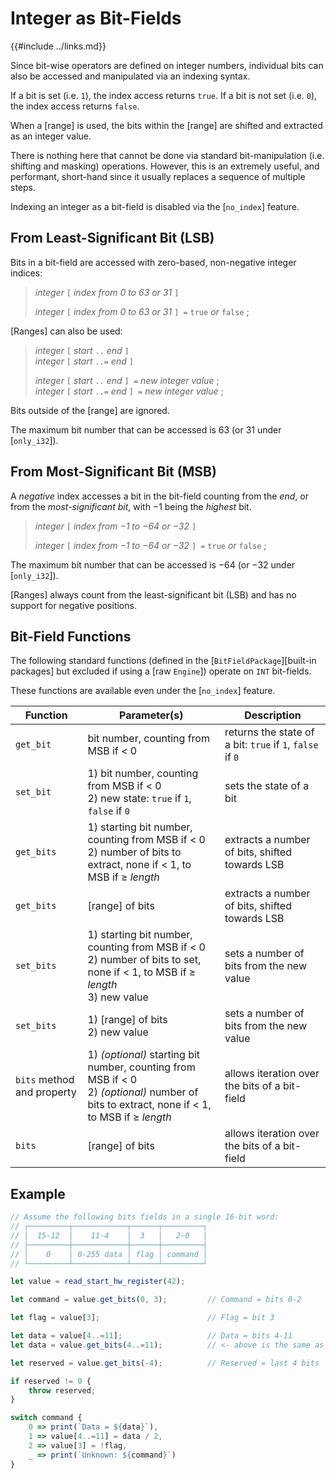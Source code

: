 Integer as Bit-Fields
=====================

{{#include ../links.md}}


Since bit-wise operators are defined on integer numbers, individual bits can also be accessed and
manipulated via an indexing syntax.

If a bit is set (i.e. `1`), the index access returns `true`.
If a bit is not set (i.e. `0`), the index access returns `false`.

When a [range] is used, the bits within the [range] are shifted and extracted as an integer value.

There is nothing here that cannot be done via standard bit-manipulation (i.e. shifting and masking)
operations. However, this is an extremely useful, and performant, short-hand since it usually
replaces a sequence of multiple steps.

Indexing an integer as a bit-field is disabled via the [`no_index`] feature.


From Least-Significant Bit (LSB)
-------------------------------

Bits in a bit-field are accessed with zero-based, non-negative integer indices:

> _integer_ `[` _index from 0 to 63 or 31_ `]`
>
> _integer_ `[` _index from 0 to 63 or 31_ `] =` `true` _or_ `false` ;

[Ranges] can also be used:

> _integer_ `[` _start_ `..` _end_ `]`  
> _integer_ `[` _start_ `..=` _end_ `]`
>
> _integer_ `[` _start_ `..` _end_ `] =` _new integer value_ ;  
> _integer_ `[` _start_ `..=` _end_ `] =` _new integer value_ ;

Bits outside of the [range] are ignored.

The maximum bit number that can be accessed is 63 (or 31 under [`only_i32`]).


From Most-Significant Bit (MSB)
------------------------------

A _negative_ index accesses a bit in the bit-field counting from the _end_, or from the
_most-significant bit_, with &minus;1 being the _highest_ bit.

> _integer_ `[` _index from &minus;1 to &minus;64 or &minus;32_ `]`
>
> _integer_ `[` _index from &minus;1 to &minus;64 or &minus;32_ `] =` `true` _or_ `false` ;

The maximum bit number that can be accessed is &minus;64 (or &minus;32 under [`only_i32`]).

[Ranges] always count from the least-significant bit (LSB) and has no support for negative positions.


Bit-Field Functions
-------------------

The following standard functions (defined in the [`BitFieldPackage`][built-in packages] but excluded if
using a [raw `Engine`]) operate on `INT` bit-fields.

These functions are available even under the [`no_index`] feature.

| Function                   | Parameter(s)                                                                                                                                   | Description                                               |
| -------------------------- | ---------------------------------------------------------------------------------------------------------------------------------------------- | --------------------------------------------------------- |
| `get_bit`                  | bit number, counting from MSB if < 0                                                                                                           | returns the state of a bit: `true` if `1`, `false` if `0` |
| `set_bit`                  | 1) bit number, counting from MSB if < 0<br/>2) new state: `true` if `1`, `false` if `0`                                                        | sets the state of a bit                                   |
| `get_bits`                 | 1) starting bit number, counting from MSB if < 0<br/>2) number of bits to extract, none if < 1, to MSB if ≥ _length_                           | extracts a number of bits, shifted towards LSB            |
| `get_bits`                 | [range] of bits                                                                                                                                | extracts a number of bits, shifted towards LSB            |
| `set_bits`                 | 1) starting bit number, counting from MSB if < 0<br/>2) number of bits to set, none if < 1, to MSB if ≥ _length_<br/>3) new value              | sets a number of bits from the new value                  |
| `set_bits`                 | 1) [range] of bits<br/>2) new value                                                                                                            | sets a number of bits from the new value                  |
| `bits` method and property | 1) _(optional)_ starting bit number, counting from MSB if < 0<br/>2) _(optional)_ number of bits to extract, none if < 1, to MSB if ≥ _length_ | allows iteration over the bits of a bit-field             |
| `bits`                     | [range] of bits                                                                                                                                | allows iteration over the bits of a bit-field             |


Example
-------

```js , no_run
// Assume the following bits fields in a single 16-bit word:
// ┌─────────┬────────────┬──────┬─────────┐
// │  15-12  │    11-4    │  3   │   2-0   │
// ├─────────┼────────────┼──────┼─────────┤
// │    0    │ 0-255 data │ flag │ command │
// └─────────┴────────────┴──────┴─────────┘

let value = read_start_hw_register(42);

let command = value.get_bits(0, 3);         // Command = bits 0-2

let flag = value[3];                        // Flag = bit 3

let data = value[4..=11];                   // Data = bits 4-11
let data = value.get_bits(4..=11);          // <- above is the same as this

let reserved = value.get_bits(-4);          // Reserved = last 4 bits

if reserved != 0 {
    throw reserved;
}

switch command {
    0 => print(`Data = ${data}`),
    1 => value[4..=11] = data / 2,
    2 => value[3] = !flag,
    _ => print(`Unknown: ${command}`)
}
```
